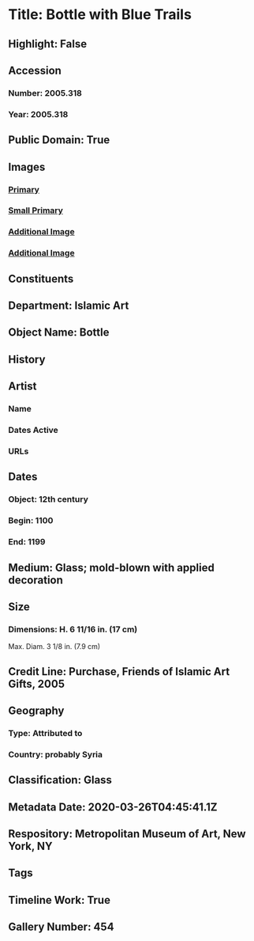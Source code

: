 # Title: Bottle with Blue Trails
## Highlight: False
## Accession
### Number: 2005.318
### Year: 2005.318
## Public Domain: True
## Images
### [Primary](https://images.metmuseum.org/CRDImages/is/original/DP137533.jpg)
### [Small Primary](https://images.metmuseum.org/CRDImages/is/web-large/DP137533.jpg)
### [Additional Image](https://images.metmuseum.org/CRDImages/is/original/TR.613.2004.JPG)
### [Additional Image](https://images.metmuseum.org/CRDImages/is/original/TR.613.2004~.JPG)
## Constituents
## Department: Islamic Art
## Object Name: Bottle
## History
## Artist
### Name
### Dates Active
### URLs
## Dates
### Object: 12th century
### Begin: 1100
### End: 1199
## Medium: Glass; mold-blown with applied decoration
## Size
### Dimensions: H. 6 11/16 in. (17 cm)
Max. Diam. 3 1/8 in. (7.9 cm)
## Credit Line: Purchase, Friends of Islamic Art Gifts, 2005
## Geography
### Type: Attributed to
### Country: probably Syria
## Classification: Glass
## Metadata Date: 2020-03-26T04:45:41.1Z
## Respository: Metropolitan Museum of Art, New York, NY
## Tags
## Timeline Work: True
## Gallery Number: 454